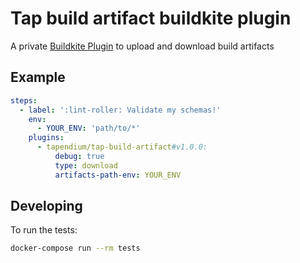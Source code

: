 # Tap build artifact buildkite plugin

A private [Buildkite Plugin](https://buildkite.com/docs/agent/v3/plugins) to upload and download build artifacts

## Example

```yml
steps:
  - label: ':lint-roller: Validate my schemas!'
    env:
      - YOUR_ENV: 'path/to/*'
    plugins:
      - tapendium/tap-build-artifact#v1.0.0:
          debug: true
          type: download
          artifacts-path-env: YOUR_ENV 
```

## Developing

To run the tests:

```bash
docker-compose run --rm tests
```
